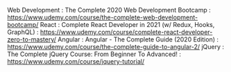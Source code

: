 Web Development : The Complete 2020 Web Development Bootcamp : https://www.udemy.com/course/the-complete-web-development-bootcamp/
React : Complete React Developer in 2021 (w/ Redux, Hooks, GraphQL)  : https://www.udemy.com/course/complete-react-developer-zero-to-mastery/
Angular : Angular - The Complete Guide (2020 Edition) : https://www.udemy.com/course/the-complete-guide-to-angular-2/
jQuery : The Complete jQuery Course: From Beginner To Advanced! : https://www.udemy.com/course/jquery-tutorial/